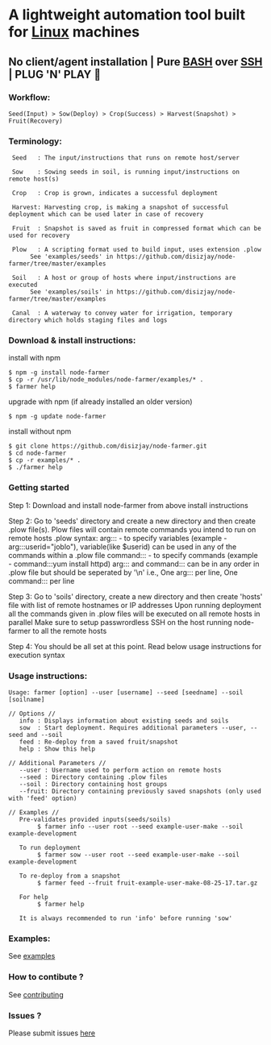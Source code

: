 # A lightweight automation tool built for [Linux](https://en.wikipedia.org/wiki/Linux) machines
## No client/agent installation | Pure [BASH](https://en.wikipedia.org/wiki/Bash_(Unix_shell)) over [SSH](https://en.wikipedia.org/wiki/Secure_Shell) | PLUG 'N' PLAY :rocket:

### Workflow:
```
Seed(Input) > Sow(Deploy) > Crop(Success) > Harvest(Snapshot) > Fruit(Recovery)
```

### Terminology:
```
 Seed	: The input/instructions that runs on remote host/server

 Sow	: Sowing seeds in soil, is running input/instructions on remote host(s)

 Crop	: Crop is grown, indicates a successful deployment

 Harvest: Harvesting crop, is making a snapshot of successful deployment which can be used later in case of recovery

 Fruit	: Snapshot is saved as fruit in compressed format which can be used for recovery

 Plow	: A scripting format used to build input, uses extension .plow
	  See 'examples/seeds' in https://github.com/disizjay/node-farmer/tree/master/examples

 Soil	: A host or group of hosts where input/instructions are executed
	  See 'examples/soils' in https://github.com/disizjay/node-farmer/tree/master/examples

 Canal	: A waterway to convey water for irrigation, temporary directory which holds staging files and logs
```

### Download & install instructions:
install with npm
```
$ npm -g install node-farmer
$ cp -r /usr/lib/node_modules/node-farmer/examples/* .
$ farmer help
```
upgrade with npm (if already installed an older version)
```
$ npm -g update node-farmer
```
install without npm
```
$ git clone https://github.com/disizjay/node-farmer.git
$ cd node-farmer
$ cp -r examples/* .
$ ./farmer help
```

### Getting started
Step 1: Download and install node-farmer from above install instructions

Step 2: Go to 'seeds' directory and create a new directory and then create .plow file(s). Plow files will contain remote commands you intend to run on remote hosts
 	.plow syntax: 
		arg::: - to specify variables (example - arg:::userid="joblo"), variable(like $userid) can be used in any of the commands within a .plow file
		command::: - to specify commands (example - command:::yum install httpd) 
	arg::: and command::: can be in any order in .plow file but should be seperated by '\n' i.e., One arg::: per line, One command::: per line

Step 3: Go to 'soils' directory, create a new directory and then create 'hosts' file with list of remote hostnames or IP addresses 
	Upon running deployment all the commands given in .plow files will be executed on all remote hosts in parallel
	Make sure to setup passwrordless SSH on the host running node-farmer to all the remote hosts

Step 4: You should be all set at this point. 
	Read below usage instructions for execution syntax

### Usage instructions:
```
Usage: farmer [option] --user [username] --seed [seedname] --soil [soilname]

// Options //
   info : Displays information about existing seeds and soils
   sow  : Start deployment. Requires additional parameters --user, --seed and --soil
   feed : Re-deploy from a saved fruit/snapshot
   help : Show this help

// Additional Parameters //
   --user : Username used to perform action on remote hosts
   --seed : Directory containing .plow files
   --soil : Directory containing host groups
   --fruit: Directory containing previously saved snapshots (only used with 'feed' option)

// Examples //
   Pre-validates provided inputs(seeds/soils)
        $ farmer info --user root --seed example-user-make --soil example-development

   To run deployment
        $ farmer sow --user root --seed example-user-make --soil example-development

   To re-deploy from a snapshot
        $ farmer feed --fruit fruit-example-user-make-08-25-17.tar.gz

   For help
        $ farmer help

   It is always recommended to run 'info' before running 'sow'

```

### Examples:
See [examples](https://github.com/disizjay/node-farmer/tree/master/examples)

### How to contibute ? 
See [contributing](https://github.com/disizjay/node-farmer/blob/master/CONTRIBUTING.md)

### Issues ?
Please submit issues [here](https://github.com/disizjay/node-farmer/issues/new)
